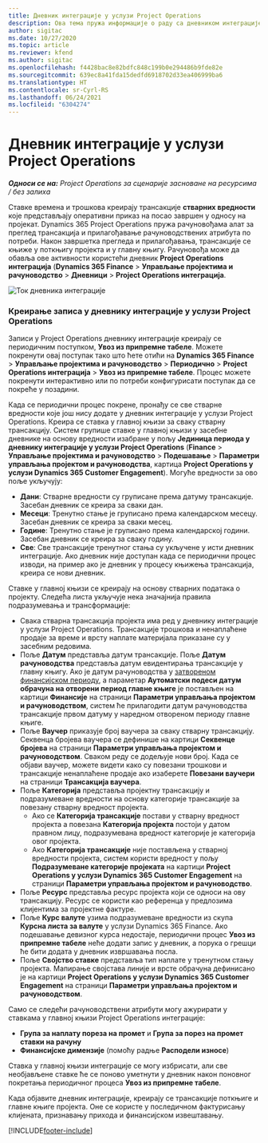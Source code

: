 ```yaml
---
title: Дневник интеграције у услузи Project Operations
description: Ова тема пружа информације о раду са дневником интеграције у услузи Project Operations.
author: sigitac
ms.date: 10/27/2020
ms.topic: article
ms.reviewer: kfend
ms.author: sigitac
ms.openlocfilehash: f4428bac8e82bdfc848c199b0e294486b9fde82e
ms.sourcegitcommit: 639ec8a41fda15dedfd6918702d33ea406999ba6
ms.translationtype: HT
ms.contentlocale: sr-Cyrl-RS
ms.lasthandoff: 06/24/2021
ms.locfileid: "6304274"
---
```

# <a name="integration-journal-in-project-operations"></a>Дневник интеграције у услузи Project Operations

_**Односи се на:** Project Operations за сценарије засноване на ресурсима / без залиха_

Ставке времена и трошкова креирају трансакције **стварних вредности** које представљају оперативни приказ на посао завршен у односу на пројекат. Dynamics 365 Project Operations пружа рачуновођама алат за преглед трансакција и прилагођавање рачуноводствених атрибута по потреби. Након завршетка прегледа и прилагођавања, трансакције се књиже у поткњигу пројекта и у главну књигу. Рачуновођа може да обавља ове активности користећи дневник **Project Operations интеграција** (**Dynamics 365 Finance** > **Управљање пројектима и рачуноводство** > **Дневници** > **Project Operations интеграција**.

![Ток дневника интеграције](./media/IntegrationJournal.png)

### <a name="create-records-in-the-project-operations-integration-journal"></a>Креирање записа у дневнику интеграције у услузи Project Operations

Записи у Project Operations дневнику интеграције креирају се периодичним поступком, **Увоз из припремне табеле**. Можете покренути овај поступак тако што ћете отићи на **Dynamics 365 Finance** > **Управљање пројектима и рачуноводство** > **Периодично** > **Project Operations интеграција** > **Увоз из припремне табеле**. Процес можете покренути интерактивно или по потреби конфигурисати поступак да се покреће у позадини.

Када се периодични процес покрене, пронађу се све стварне вредности које још нису додате у дневник интеграције у услузи Project Operations. Креира се ставка у главној књизи за сваку стварну трансакцију.
Систем групише ставке у главној књизи у засебне дневнике на основу вредности изабране у пољу **Јединица периода у дневнику интеграције у услузи Project Operations** (**Finance** > **Управљање пројектима и рачуноводство** > **Подешавање** > **Параметри управљања пројектом и рачуноводства**, картица **Project Operations у услузи Dynamics 365 Customer Engagement**). Могуће вредности за ово поље укључују:

  - **Дани**: Стварне вредности су груписане према датуму трансакције. Засебан дневник се креира за сваки дан.
  - **Месеци**: Тренутно стање је груписано према календарском месецу. Засебан дневник се креира за сваки месец.
  - **Године**: Тренутно стање је груписано према календарској години. Засебан дневник се креира за сваку годину.
  - **Све**: Све трансакције тренутног стања су укључене у исти дневник интеграције. Ако дневник није доступан када се периодични процес изводи, на пример ако је дневник у процесу књижења трансакција, креира се нови дневник.

Ставке у главној књизи се креирају на основу стварних података о пројекту. Следећа листа укључује нека значајнија правила подразумевања и трансформације:

  - Свака стварна трансакција пројекта има ред у дневнику интеграције у услузи Project Operations. Трансакције трошкова и ненаплаћене продаје за време и врсту наплате материјала приказане су у засебним редовима.
  - Поље **Датум** представља датум трансакције. Поље **Датум рачуноводства** представља датум евидентирања трансакције у главну књигу. Ако је датум рачуноводства у [затвореном финансијском периоду](/dynamics365/finance/general-ledger/close-general-ledger-at-period-end), а параметар **Аутоматски подеси датум обрачуна на отворени период главне књиге** је постављен на картици **Финансије** на страници **Параметри управљања пројектом и рачуноводством**, систем ће прилагодити датум рачуноводства трансакције првом датуму у наредном отвореном периоду главне књиге.
  - Поље **Ваучер** приказује број ваучера за сваку стварну трансакцију. Секвенца бројева ваучера се дефинише на картици **Секвенце бројева** на страници **Параметри управљања пројектом и рачуноводством**. Сваком реду се додељује нови број. Када се објави ваучер, можете видети како су повезани трошкови и трансакције ненаплаћене продаје ако изаберете **Повезани ваучери** на страници **Трансакција ваучера**.
  - Поље **Категорија** представља пројектну трансакцију и подразумеване вредности на основу категорије трансакције за повезану стварну вредност пројекта.
    - Ако се **Категорија трансакције** постави у стварну вредност пројекта а повезана **Категорија пројекта** постоји у датом правном лицу, подразумевана вредност категорије је категорија овог пројекта.
    - Ако **Категорија трансакције** није постављена у стварној вредности пројекта, систем користи вредност у пољу **Подразумеване категорије пројеката** на картици **Project Operations у услузи Dynamics 365 Customer Engagement** на страници **Параметри управљања пројектом и рачуноводство**.
  - Поље **Ресурс** представља ресурс пројекта који се односи на ову трансакцију. Ресурс се користи као референца у предлозима клијентима за пројектне фактуре.
  - Поље **Курс валуте** узима подразумеване вредности из скупа **Курсна листа за валуте** у услузи Dynamics 365 Finance. Ако подешавање девизног курса недостаје, периодични процес **Увоз из припремне табеле** неће додати запис у дневник, а порука о грешци ће бити додата у дневник извршавања посла.
  - Поље **Својство ставке** представља тип наплате у тренутном стању пројекта. Мапирање својстава линије и врсте обрачуна дефинисано је на картици **Project Operations у услузи Dynamics 365 Customer Engagement** на страници **Параметри управљања пројектом и рачуноводством**.

Само се следећи рачуноводствени атрибути могу ажурирати у ставкама у главној књизи Project Operations интеграције:

- **Група за наплату пореза на промет** и **Група за порез на промет ставки на рачуну**
- **Финансијске димензије** (помоћу радње **Расподели износе**)

Ставка у главној књизи интеграције се могу избрисати, али све необјављене ставке ће се поново уметнути у дневник након поновног покретања периодичног процеса **Увоз из припремне табеле**.

Када објавите дневник интеграције, креирају се трансакције поткњиге и главне књиге пројекта. Оне се користе у последичном фактурисању клијената, признавању прихода и финансијском извештавању.


[!INCLUDE[footer-include](../includes/footer-banner.md)]
